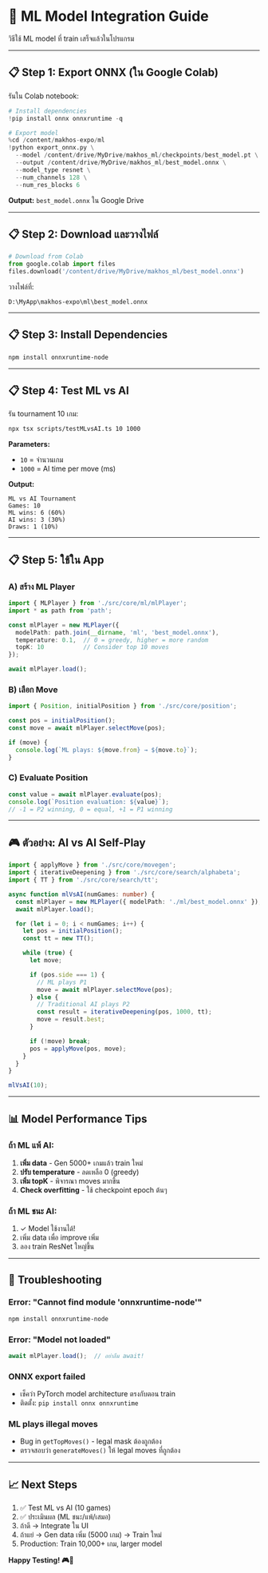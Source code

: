 # 🤖 ML Model Integration Guide

วิธีใช้ ML model ที่ train เสร็จแล้วในโปรแกรม

---

## 📋 Step 1: Export ONNX (ใน Google Colab)

รันใน Colab notebook:

```python
# Install dependencies
!pip install onnx onnxruntime -q

# Export model
%cd /content/makhos-expo/ml
!python export_onnx.py \
  --model /content/drive/MyDrive/makhos_ml/checkpoints/best_model.pt \
  --output /content/drive/MyDrive/makhos_ml/best_model.onnx \
  --model_type resnet \
  --num_channels 128 \
  --num_res_blocks 6
```

**Output:** `best_model.onnx` ใน Google Drive

---

## 📋 Step 2: Download และวางไฟล์

```python
# Download from Colab
from google.colab import files
files.download('/content/drive/MyDrive/makhos_ml/best_model.onnx')
```

วางไฟล์ที่:
```
D:\MyApp\makhos-expo\ml\best_model.onnx
```

---

## 📋 Step 3: Install Dependencies

```bash
npm install onnxruntime-node
```

---

## 📋 Step 4: Test ML vs AI

รัน tournament 10 เกม:

```bash
npx tsx scripts/testMLvsAI.ts 10 1000
```

**Parameters:**
- `10` = จำนวนเกม
- `1000` = AI time per move (ms)

**Output:**
```
ML vs AI Tournament
Games: 10
ML wins: 6 (60%)
AI wins: 3 (30%)
Draws: 1 (10%)
```

---

## 📋 Step 5: ใช้ใน App

### A) สร้าง ML Player

```typescript
import { MLPlayer } from './src/core/ml/mlPlayer';
import * as path from 'path';

const mlPlayer = new MLPlayer({
  modelPath: path.join(__dirname, 'ml', 'best_model.onnx'),
  temperature: 0.1,  // 0 = greedy, higher = more random
  topK: 10           // Consider top 10 moves
});

await mlPlayer.load();
```

### B) เลือก Move

```typescript
import { Position, initialPosition } from './src/core/position';

const pos = initialPosition();
const move = await mlPlayer.selectMove(pos);

if (move) {
  console.log(`ML plays: ${move.from} → ${move.to}`);
}
```

### C) Evaluate Position

```typescript
const value = await mlPlayer.evaluate(pos);
console.log(`Position evaluation: ${value}`);
// -1 = P2 winning, 0 = equal, +1 = P1 winning
```

---

## 🎮 ตัวอย่าง: AI vs AI Self-Play

```typescript
import { applyMove } from './src/core/movegen';
import { iterativeDeepening } from './src/core/search/alphabeta';
import { TT } from './src/core/search/tt';

async function mlVsAI(numGames: number) {
  const mlPlayer = new MLPlayer({ modelPath: './ml/best_model.onnx' });
  await mlPlayer.load();

  for (let i = 0; i < numGames; i++) {
    let pos = initialPosition();
    const tt = new TT();

    while (true) {
      let move;

      if (pos.side === 1) {
        // ML plays P1
        move = await mlPlayer.selectMove(pos);
      } else {
        // Traditional AI plays P2
        const result = iterativeDeepening(pos, 1000, tt);
        move = result.best;
      }

      if (!move) break;
      pos = applyMove(pos, move);
    }
  }
}

mlVsAI(10);
```

---

## 📊 Model Performance Tips

### ถ้า ML แพ้ AI:
1. **เพิ่ม data** - Gen 5000+ เกมแล้ว train ใหม่
2. **ปรับ temperature** - ลดเหลือ 0 (greedy)
3. **เพิ่ม topK** - พิจารณา moves มากขึ้น
4. **Check overfitting** - ใช้ checkpoint epoch ต้นๆ

### ถ้า ML ชนะ AI:
1. ✓ Model ใช้งานได้!
2. เพิ่ม data เพื่อ improve เพิ่ม
3. ลอง train ResNet ใหญ่ขึ้น

---

## 🔧 Troubleshooting

### Error: "Cannot find module 'onnxruntime-node'"
```bash
npm install onnxruntime-node
```

### Error: "Model not loaded"
```typescript
await mlPlayer.load();  // อย่าลืม await!
```

### ONNX export failed
- เช็คว่า PyTorch model architecture ตรงกับตอน train
- ติดตั้ง: `pip install onnx onnxruntime`

### ML plays illegal moves
- Bug in `getTopMoves()` - legal mask ต้องถูกต้อง
- ตรวจสอบว่า `generateMoves()` ให้ legal moves ที่ถูกต้อง

---

## 📈 Next Steps

1. ✅ Test ML vs AI (10 games)
2. ✅ ประเมินผล (ML ชนะ/แพ้/เสมอ)
3. ถ้าดี → Integrate ใน UI
4. ถ้าแย่ → Gen data เพิ่ม (5000 เกม) → Train ใหม่
5. Production: Train 10,000+ เกม, larger model

**Happy Testing! 🎮🤖**